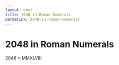 ```yaml
---
layout: post
title: 2048 in Roman Numerals
permalink: 2048-in-roman-numerals
---
```


# 2048 in Roman Numerals

2048 = MMXLVIII
